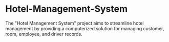 # Hotel-Management-System
The "Hotel Management System" project aims to streamline hotel management by providing a computerized solution for managing customer, room, employee, and driver records.
